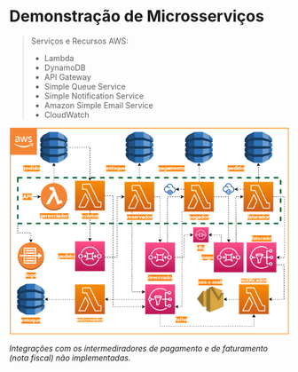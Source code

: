 # Demonstração de Microsserviços

> Serviços e Recursos AWS:
> * Lambda
> * DynamoDB
> * API Gateway
> * Simple Queue Service
> * Simple Notification Service
> * Amazon Simple Email Service
> * CloudWatch

![image](./docs/Diagrama.png)

*Integrações com os intermediradores de pagamento e de faturamento (nota fiscal) não implementadas.*
